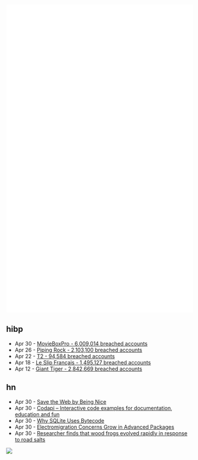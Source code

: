 ![Metrics](https://raw.githubusercontent.com/phixion/phixion/master/metrics.svg)

## hibp

<!--
for https://github.com/phixion/phixion/blob/main/.github/workflows/feeds.yml
-->
<!--START_SECTION:haveibeenpwnd-->
- Apr 30 - [MovieBoxPro - 6,009,014 breached accounts](https://haveibeenpwned.com/PwnedWebsites#MovieBoxPro)
- Apr 26 - [Piping Rock - 2,103,100 breached accounts](https://haveibeenpwned.com/PwnedWebsites#PipingRock)
- Apr 22 - [T2 - 94,584 breached accounts](https://haveibeenpwned.com/PwnedWebsites#T2)
- Apr 18 - [Le Slip Français - 1,495,127 breached accounts](https://haveibeenpwned.com/PwnedWebsites#LeSlipFrancais)
- Apr 12 - [Giant Tiger - 2,842,669 breached accounts](https://haveibeenpwned.com/PwnedWebsites#GiantTiger)
<!--END_SECTION:haveibeenpwnd-->

## hn

<!--
for https://github.com/phixion/phixion/blob/main/.github/workflows/feeds.yml
-->
<!--START_SECTION:hn-->
- Apr 30 - [Save the Web by Being Nice](https://sheep.horse/2024/4/save_the_web_by_being_nice.html)
- Apr 30 - [Codapi – Interactive code examples for documentation, education and fun](https://github.com/nalgeon/codapi)
- Apr 30 - [Why SQLite Uses Bytecode](https://sqlite.org/draft/whybytecode.html)
- Apr 30 - [Electromigration Concerns Grow in Advanced Packages](https://semiengineering.com/electromigration-concerns-grow-in-advanced-packages/)
- Apr 30 - [Researcher finds that wood frogs evolved rapidly in response to road salts](https://phys.org/news/2024-04-wood-frogs-evolved-rapidly-response.html)
<!--END_SECTION:hn-->

<!--
for https://yhype.me
-->
![](https://hit.yhype.me/github/profile?user_id=13013670)
